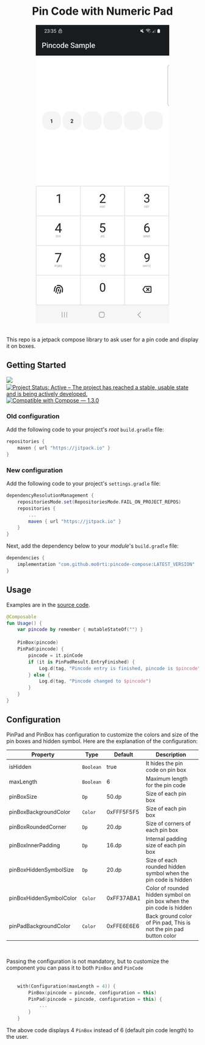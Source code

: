 <h1 align="center">Pin Code with Numeric Pad</h1>

<div align="center">
  <img src="images/screenshot.png" alt="pin code pad demo" width=350>
</div>
<br>

This repo is a jetpack compose library to ask user for a pin code and display it on boxes.

## Getting Started
[![](https://jitpack.io/v/mo0rti/pincode-compose.svg)](https://jitpack.io/#mo0rti/pincode-compose)
[![Project Status: Active – The project has reached a stable, usable state and is being actively developed.](https://www.repostatus.org/badges/latest/active.svg)](https://www.repostatus.org/#active)
[![Compatible with Compose — 1.3.0](https://img.shields.io/badge/Compatible%20with%20Compose-1.3.0-brightgreen)](https://developer.android.com/jetpack/androidx/releases/compose-foundation#1.3.0)

### Old configuration
Add the following code to your project's _root_ `build.gradle` file:

```groovy
repositories {
    maven { url "https://jitpack.io" }
}
```

### New configuration
Add the following code to your project's `settings.gradle` file:

```groovy
dependencyResolutionManagement {
    repositoriesMode.set(RepositoriesMode.FAIL_ON_PROJECT_REPOS)
    repositories {
        ...
        maven { url "https://jitpack.io" }
    }
}
```

Next, add the dependency below to your _module_'s `build.gradle` file:

```gradle
dependencies {
    implementation "com.github.mo0rti:pincode-compose:LATEST_VERSION"
}
```

## Usage

Examples are in the [source code](https://github.com/mo0rti/pincode-compose/blob/main/app/src/main/java/bluevelvet/sample/pincode/MainActivity.kt).

```kotlin
@Composable
fun Usage() {
    var pincode by remember { mutableStateOf("") }

    PinBox(pincode)
    PinPad(pincode) {
        pincode = it.pinCode
        if (it is PinPadResult.EntryFinished) {
            Log.d(tag, "Pincode entry is finished, pincode is $pincode")
        } else {
            Log.d(tag, "Pincode changed to $pincode")
        }
    }
}
```


## Configuration
PinPad and PinBox has configuration to customize the colors and size of the pin boxes and hidden symbol.
Here are the explanation of the configuration:

| Property     | Type | Default | Description |
| -------------| ---- | ----------- | -------- |
| isHidden | `Boolean` | true | It hides the pin code on pin box |
| maxLength | `Boolean` | 6 | Maximum length for the pin code |
| pinBoxSize | `Dp` | 50.dp | Size of each pin box |
| pinBoxBackgroundColor | `Color` | 0xFFF5F5F5 | Size of each pin box |
| pinBoxRoundedCorner | `Dp` | 20.dp | Size of corners of each pin box |
| pinBoxInnerPadding | `Dp` | 16.dp | Internal padding size of each pin box |
| pinBoxHiddenSymbolSize | `Dp` | 20.dp | Size of each rounded hidden symbol when the pin code is hidden |
| pinBoxHiddenSymbolColor | `Color` | 0xFF37ABA1 | Color of rounded hidden symbol on pin box when the pin code is hidden |
| pinPadBackgroundColor | `Color` | 0xFFE6E6E6 | Back ground color of Pin pad, This is not the pin pad button color |

<br/>


Passing the configuration is not mandatory, but to customize the component you can pass it to both `PinBox` and `PinCode`

```kotlin

    with(Configuration(maxLength = 4)) {
        PinBox(pincode = pincode, configuration = this)
        PinPad(pincode = pincode, configuration = this) {
            ...
        }
    }

```

The above code displays 4 `PinBox` instead of 6 (default pin code length) to the user.